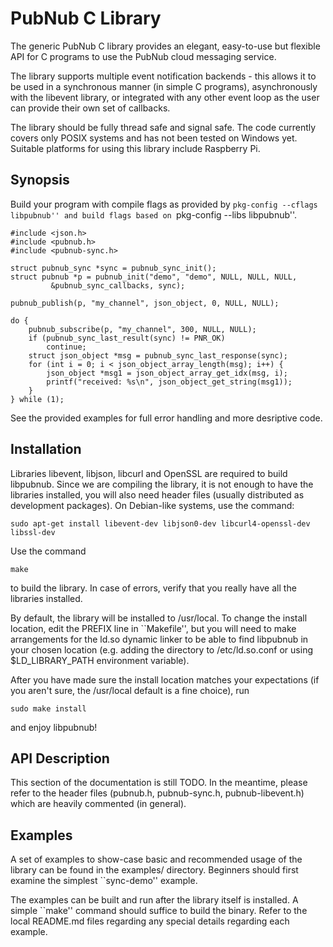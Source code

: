 PubNub C Library
================

The generic PubNub C library provides an elegant, easy-to-use but
flexible API for C programs to use the PubNub cloud messaging service.

The library supports multiple event notification backends - this
allows it to be used in a synchronous manner (in simple C programs),
asynchronously with the libevent library, or integrated with any other
event loop as the user can provide their own set of callbacks.

The library should be fully thread safe and signal safe. The code currently
covers only POSIX systems and has not been tested on Windows yet.
Suitable platforms for using this library include Raspberry Pi.

Synopsis
--------

Build your program with compile flags as provided by
``pkg-config --cflags libpubnub'' and build flags based on
``pkg-config --libs libpubnub''.

	#include <json.h>
	#include <pubnub.h>
	#include <pubnub-sync.h>

	struct pubnub_sync *sync = pubnub_sync_init();
	struct pubnub *p = pubnub_init("demo", "demo", NULL, NULL, NULL,
			 &pubnub_sync_callbacks, sync);

	pubnub_publish(p, "my_channel", json_object, 0, NULL, NULL);

	do {
		pubnub_subscribe(p, "my_channel", 300, NULL, NULL);
		if (pubnub_sync_last_result(sync) != PNR_OK)
			continue;
		struct json_object *msg = pubnub_sync_last_response(sync);
		for (int i = 0; i < json_object_array_length(msg); i++) {
			json_object *msg1 = json_object_array_get_idx(msg, i);
			printf("received: %s\n", json_object_get_string(msg1));
		}
	} while (1);

See the provided examples for full error handling and more desriptive code.

Installation
------------

Libraries libevent, libjson, libcurl and OpenSSL are required to build
libpubnub. Since we are compiling the library, it is not enough to have
the libraries installed, you will also need header files (usually distributed
as development packages). On Debian-like systems, use the command:

	sudo apt-get install libevent-dev libjson0-dev libcurl4-openssl-dev libssl-dev

Use the command

	make

to build the library. In case of errors, verify that you really have
all the libraries installed.

By default, the library will be installed to /usr/local. To change
the install location, edit the PREFIX line in ``Makefile'', but you will
need to make arrangements for the ld.so dynamic linker to be able to
find libpubnub in your chosen location (e.g. adding the directory to
/etc/ld.so.conf or using $LD_LIBRARY_PATH environment variable).

After you have made sure the install location matches your expectations
(if you aren't sure, the /usr/local default is a fine choice), run

	sudo make install

and enjoy libpubnub!

API Description
---------------

This section of the documentation is still TODO. In the meantime, please refer
to the header files (pubnub.h, pubnub-sync.h, pubnub-libevent.h) which are
heavily commented (in general).

Examples
--------

A set of examples to show-case basic and recommended usage of the library
can be found in the examples/ directory. Beginners should first examine
the simplest ``sync-demo'' example.

The examples can be built and run after the library itself is installed.
A simple ``make'' command should suffice to build the binary. Refer to the
local README.md files regarding any special details regarding each example.
